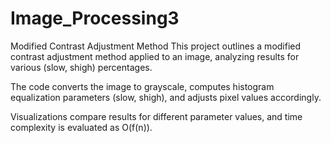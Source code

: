 # Image_Processing3
Modified Contrast Adjustment Method
This project outlines a modified contrast adjustment method applied to an image, analyzing results for various (slow, shigh) percentages.

The code converts the image to grayscale, computes histogram equalization parameters (slow, shigh), and adjusts pixel values accordingly.

Visualizations compare results for different parameter values, and time complexity is evaluated as O(f(n)).
